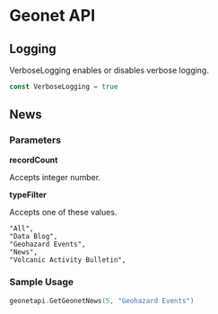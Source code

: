 # Geonet API

## Logging

VerboseLogging enables or disables verbose logging.

```go
const VerboseLogging = true
```

## News

### Parameters

**recordCount**

Accepts integer number.

**typeFilter**

Accepts one of these values.

	"All",
	"Data Blog",
	"Geohazard Events",
	"News",
	"Volcanic Activity Bulletin",

### Sample Usage
```go
geonetapi.GetGeonetNews(5, "Geohazard Events")
```

